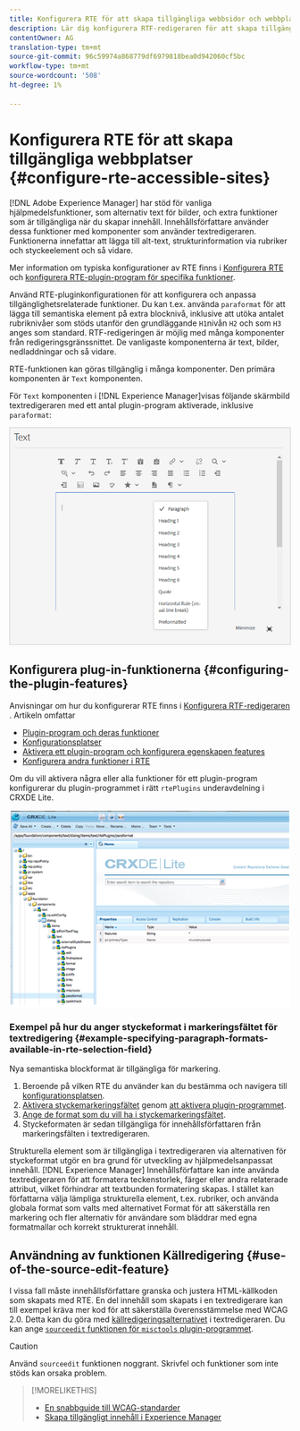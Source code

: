```yaml
---
title: Konfigurera RTE för att skapa tillgängliga webbsidor och webbplatser.
description: Lär dig konfigurera RTF-redigeraren för att skapa tillgängliga webbplatser i [!DNL Adobe Experience Manager].
contentOwner: AG
translation-type: tm+mt
source-git-commit: 96c59974a868779df6979818bea0d942060cf5bc
workflow-type: tm+mt
source-wordcount: '508'
ht-degree: 1%

---
```



# Konfigurera RTE för att skapa tillgängliga webbplatser {#configure-rte-accessible-sites}

[!DNL Adobe Experience Manager] har stöd för vanliga hjälpmedelsfunktioner, som alternativ text för bilder, och extra funktioner som är tillgängliga när du skapar innehåll. Innehållsförfattare använder dessa funktioner med komponenter som använder textredigeraren. Funktionerna innefattar att lägga till alt-text, strukturinformation via rubriker och styckeelement och så vidare.

Mer information om typiska konfigurationer av RTE finns i [Konfigurera RTE](rich-text-editor.md) och [konfigurera RTE-plugin-program för specifika funktioner](configure-rich-text-editor-plug-ins.md).

Använd RTE-pluginkonfigurationen för att konfigurera och anpassa tillgänglighetsrelaterade funktioner. Du kan t.ex. använda `paraformat` för att lägga till semantiska element på extra blocknivå, inklusive att utöka antalet rubriknivåer som stöds utanför den grundläggande `H1`nivån `H2` och som `H3` anges som standard. RTF-redigeringen är möjlig med många komponenter från redigeringsgränssnittet. De vanligaste komponenterna är text, bilder, nedladdningar och så vidare.

RTE-funktionen kan göras tillgänglig i många komponenter. Den primära komponenten är `Text` komponenten.

För `Text` komponenten i [!DNL Experience Manager]visas följande skärmbild textredigeraren med ett antal plugin-program aktiverade, inklusive `paraformat`:

![Komponenten RTE-text i helskärmsläge](assets/rte-toolbar-full-screen-mode.png)

## Konfigurera plug-in-funktionerna {#configuring-the-plugin-features}

Anvisningar om hur du konfigurerar RTE finns i [Konfigurera RTF-redigeraren](rich-text-editor.md) . Artikeln omfattar

* [Plugin-program och deras funktioner](rich-text-editor.md#aboutplugins)
* [Konfigurationsplatser](rich-text-editor.md#understand-the-configuration-paths-and-locations)
* [Aktivera ett plugin-program och konfigurera egenskapen features](rich-text-editor.md#enable-rte-functionalities-by-activating-plug-ins)
* [Konfigurera andra funktioner i RTE](rich-text-editor.md#enable-rte-functionalities-by-activating-plug-ins)

Om du vill aktivera några eller alla funktioner för ett plugin-program konfigurerar du plugin-programmet i rätt `rtePlugins` underavdelning i CRXDE Lite.

![CRXDE Lite med exempelplugin-programmet](assets/example-rteplugin-crxde-lite.png)

### Exempel på hur du anger styckeformat i markeringsfältet för textredigering {#example-specifying-paragraph-formats-available-in-rte-selection-field}

Nya semantiska blockformat är tillgängliga för markering.

1. Beroende på vilken RTE du använder kan du bestämma och navigera till [konfigurationsplatsen](rich-text-editor.md#understand-the-configuration-paths-and-locations).
1. [Aktivera styckemarkeringsfältet](rich-text-editor.md) genom [att aktivera plugin-programmet](rich-text-editor.md#enable-rte-functionalities-by-activating-plug-ins).
1. [Ange de format som du vill ha i styckemarkeringsfältet](rich-text-editor.md).
1. Styckeformaten är sedan tillgängliga för innehållsförfattaren från markeringsfälten i textredigeraren.

Strukturella element som är tillgängliga i textredigeraren via alternativen för styckeformat utgör en bra grund för utveckling av hjälpmedelsanpassat innehåll. [!DNL Experience Manager] Innehållsförfattare kan inte använda textredigeraren för att formatera teckenstorlek, färger eller andra relaterade attribut, vilket förhindrar att textbunden formatering skapas. I stället kan författarna välja lämpliga strukturella element, t.ex. rubriker, och använda globala format som valts med alternativet Format för att säkerställa ren markering och fler alternativ för användare som bläddrar med egna formatmallar och korrekt strukturerat innehåll.

## Användning av funktionen Källredigering {#use-of-the-source-edit-feature}

I vissa fall måste innehållsförfattare granska och justera HTML-källkoden som skapats med RTE. En del innehåll som skapats i en textredigerare kan till exempel kräva mer kod för att säkerställa överensstämmelse med WCAG 2.0. Detta kan du göra med [källredigeringsalternativet](rich-text-editor.md#aboutplugins) i textredigeraren. Du kan ange [`sourceedit` funktionen för `misctools` plugin-programmet](rich-text-editor.md#aboutplugins).

>[!CAUTION]
>
>Använd `sourceedit` funktionen noggrant. Skrivfel och funktioner som inte stöds kan orsaka problem.

<!--
TBD ENGREVIEW: Is this only applicable to Classic UI? 

## Adding Support for further HTML Elements and Attributes {#adding-support-for-additional-html-elements-and-attributes}

To further extend the accessibility features of [!DNL Experience Manager], it is possible to extend the existing components based on the RTE (such as the `Text` and `Table` components) with extra elements and attributes.

The following procedure illustrates how to extend the `Table` component with a `Caption` element that provides information about a data table to assistive technology users:

### Example: Add a caption to a table properties dialog {#example-adding-the-caption-to-the-table-properties-dialog}

In the constructor of the `TablePropertiesDialog`, add an extra text input field that is used for editing the caption. Set the `itemId` to `caption` (the DOM attribute’s name) to automatically handle its content.

In a `Table`, set the attribute to the DOM element or or remove it from the DOM element. The dialog in the `config` object passed the value. Set or remove the DOM attributes using the corresponding `CQ.form.rte.Common` methods (`com` is a shortcut for `CQ.form.rte.Common`). Using `CQ.form.rte.Common` methods avoids common pitfalls with browser implementations.

>[!NOTE]
>
>This procedure is only suitable for the classic UI.

### Step-by-step instructions {#step-by-step-instructions}

1. Start CRXDE Lite. For example: [http://localhost:4502/crx/de/](http://localhost:4502/crx/de/)

1. Copy `/libs/cq/ui/widgets/source/widgets/form/rte/commands/Table.js` to `/apps/cq/ui/widgets/source/widgets/form/rte/commands/Table.js`. Create intermediate folders if those do not exist.

1. Copy `/libs/cq/ui/widgets/source/widgets/form/rte/plugins/TablePropertiesDialog.js` to `/apps/cq/ui/widgets/source/widgets/form/rte/plugins/TablePropertiesDialog.js`.

1. Open `/apps/cq/ui/widgets/source/widgets/form/rte/plugins/TablePropertiesDialog.js` file to edit.

1. In the `constructor` method, before the mention of `var dialogRef = this;`, add the following code:

   ```javascript
   editItems.push({
       "itemId": "caption",
       "name": "caption",
       "xtype": "textfield",
       "fieldLabel": CQ.I18n.getMessage("Caption"),
       "value": (this.table && this.table.caption ? this.table.caption.textContent : "")
   });
   ```

1. Open `/apps/cq/ui/widgets/source/widgets/form/rte/commands/Table.js` file.

1. Add the following code at the end of the `transferConfigToTable` method:

   ```javascript
   /**
    * Adds Caption Element
   */
   var captionElement;
   if (dom.firstChild && dom.firstChild.tagName.toLowerCase() == "caption")
   {
      captionElement = dom.firstChild;
   }
   if (config.caption)
   {
       var captionTextNode = document.createTextNode(config.caption)
       if (captionElement)
       {
          dom.replaceNode(captionElement.firstChild,captionTextNode);
       } else
       {
           captionElement = document.createElement("caption");
           captionElement.appendChild(captionTextNode);
           if (dom.childNodes.length>0)
           {
              dom.insertBefore(captionElement, dom.firstChild);
           } else
           {
              dom.appendChild(captionElement);
           }
       }
   } else if (captionElement)
   {
     dom.removeChild(captionElement);
   }
   ```

1. To save your changes, click **[!UICONTROL Save All]**.

## Best practices and limitations {#best-practices-limitations-tips}

* A plain text field is not the only type of input allowed for the value of the caption element. You can use any ExtJS widget, that provides the caption’s value through its `getValue()` method.
* To add editing capabilities for more elements and attributes, ensure that:

  * The `itemId` property for each corresponding field is set to the name of the appropriate DOM attribute (`TablePropertiesDialog`).
  * The attribute is set and/or removed on the DOM element explicitly (`Table`).
-->

>[!MORELIKETHIS]
>
>* [En snabbguide till WCAG-standarder](/help/onboarding/accessibility/quick-guide-wcag.md)
>* [Skapa tillgängligt innehåll i Experience Manager](/help/sites-cloud/authoring/fundamentals/accessible-content.md)

